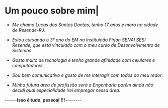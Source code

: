 ﻿# Um pouco sobre mim|

- _Me chamo Lucas dos Santos Dantas, tenho 17 anos e moro na cidade de Resende-RJ_.

- _Estou cursando o 3° ano do EM na Instituição Firjan SENAI SESI Resende, que está vinculado com o meu curso de Desenvolvimento de Sistemas_.

- _Gosto muito de tecnologia e tenho grande afinidade com celulares e computadores_.

- _Sou bem comunicativo e gosto de me interagir com todos ao meu redor_.

- _Minha futura área de profissão será a Engenharia porém ainda não decidi qual especialidade irei empregar nessa área_.


------**Isso é tudo, pessoal !!!**--------
